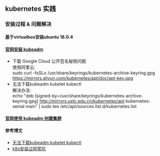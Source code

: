 ## kubernetes 实践

### 安装过程 & 问题解决

#### 基于virtualbox安装ubuntu 18.0.4

#### [官网安装 kubeadm](https://kubernetes.io/zh/docs/setup/production-environment/tools/kubeadm/install-kubeadm/#installing-runtime)

- 下载 Google Cloud 公开签名秘钥问题  
  使用阿里云:  
  sudo curl -fsSLo
  /usr/share/keyrings/kubernetes-archive-keyring.gpg https://mirrors.aliyun.com/kubernetes/apt/doc/apt-key.gpg
- 无法下载kubeadm kubelet kubectl  
  解决办法:  
  echo "deb [signed-by=/usr/share/keyrings/kubernetes-archive-keyring.gpg] http://mirrors.ustc.edu.cn/kubernetes/apt kubernetes-xenial main" | sudo tee /etc/apt/sources.list.d/kubernetes.list

#### [官网使用 kubeadm 创建集群](https://kubernetes.io/zh/docs/setup/production-environment/tools/kubeadm/create-cluster-kubeadm/)

#### 参考博文
- [无法下载kubeadm kubelet kubectl](https://blog.csdn.net/qq_39698985/article/details/114983293)
- [k8s安装过程爬坑](https://blog.csdn.net/BiaoYBbiao/article/details/99586993?utm_medium=distribute.pc_relevant.none-task-blog-2%7Edefault%7EBlogCommendFromMachineLearnPai2%7Edefault-3.control&dist_request_id=1331979.15005.16186720169130729&depth_1-utm_source=distribute.pc_relevant.none-task-blog-2%7Edefault%7EBlogCommendFromMachineLearnPai2%7Edefault-3.control)